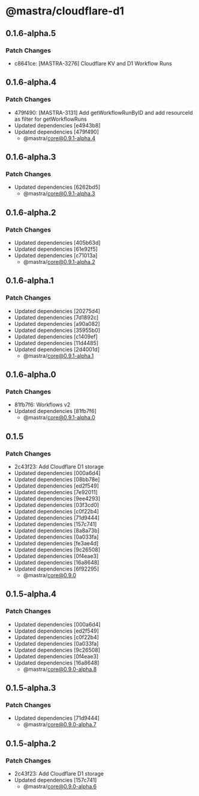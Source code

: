 # @mastra/cloudflare-d1

## 0.1.6-alpha.5

### Patch Changes

- c8641ce: [MASTRA-3276] Cloudflare KV and D1 Workflow Runs

## 0.1.6-alpha.4

### Patch Changes

- 479f490: [MASTRA-3131] Add getWorkflowRunByID and add resourceId as filter for getWorkflowRuns
- Updated dependencies [e4943b8]
- Updated dependencies [479f490]
  - @mastra/core@0.9.1-alpha.4

## 0.1.6-alpha.3

### Patch Changes

- Updated dependencies [6262bd5]
  - @mastra/core@0.9.1-alpha.3

## 0.1.6-alpha.2

### Patch Changes

- Updated dependencies [405b63d]
- Updated dependencies [61e92f5]
- Updated dependencies [c71013a]
  - @mastra/core@0.9.1-alpha.2

## 0.1.6-alpha.1

### Patch Changes

- Updated dependencies [20275d4]
- Updated dependencies [7d1892c]
- Updated dependencies [a90a082]
- Updated dependencies [35955b0]
- Updated dependencies [c1409ef]
- Updated dependencies [11d4485]
- Updated dependencies [2d4001d]
  - @mastra/core@0.9.1-alpha.1

## 0.1.6-alpha.0

### Patch Changes

- 81fb7f6: Workflows v2
- Updated dependencies [81fb7f6]
  - @mastra/core@0.9.1-alpha.0

## 0.1.5

### Patch Changes

- 2c43f23: Add Cloudflare D1 storage
- Updated dependencies [000a6d4]
- Updated dependencies [08bb78e]
- Updated dependencies [ed2f549]
- Updated dependencies [7e92011]
- Updated dependencies [9ee4293]
- Updated dependencies [03f3cd0]
- Updated dependencies [c0f22b4]
- Updated dependencies [71d9444]
- Updated dependencies [157c741]
- Updated dependencies [8a8a73b]
- Updated dependencies [0a033fa]
- Updated dependencies [fe3ae4d]
- Updated dependencies [9c26508]
- Updated dependencies [0f4eae3]
- Updated dependencies [16a8648]
- Updated dependencies [6f92295]
  - @mastra/core@0.9.0

## 0.1.5-alpha.4

### Patch Changes

- Updated dependencies [000a6d4]
- Updated dependencies [ed2f549]
- Updated dependencies [c0f22b4]
- Updated dependencies [0a033fa]
- Updated dependencies [9c26508]
- Updated dependencies [0f4eae3]
- Updated dependencies [16a8648]
  - @mastra/core@0.9.0-alpha.8

## 0.1.5-alpha.3

### Patch Changes

- Updated dependencies [71d9444]
  - @mastra/core@0.9.0-alpha.7

## 0.1.5-alpha.2

### Patch Changes

- 2c43f23: Add Cloudflare D1 storage
- Updated dependencies [157c741]
  - @mastra/core@0.9.0-alpha.6
